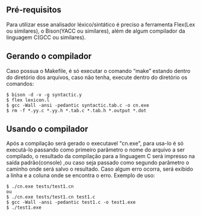 ## Pré-requisitos

Para utilizar esse analisador léxico/sintático é preciso a ferramenta Flex(Lex ou similares), o Bison(YACC ou similares), além de algum compilador da linguagem C(GCC ou similares).

## Gerando o compilador

Caso possua o Makefile, é só executar o comando “make” estando dentro do diretório dos arquivos, caso não tenha, execute dentro do diretório os comandos:

```SHELL
$ bison -d -v -g syntactic.y
$ flex lexicon.l
$ gcc -Wall -ansi -pedantic syntactic.tab.c -o cn.exe
$ rm -f *.yy.c *.yy.h *.tab.c *.tab.h *.output *.dot
```

## Usando o compilador

Após a compilação será gerado o executavel "cn.exe", para usa-lo é só executá-lo passando como primeiro parâmetro o nome do arquivo a ser compilado, o resultado da compilação para a linguagem C será impresso na saída padrão(console) ,ou caso seja passado como segundo parâmetro o caminho onde será salvo o resultado. Caso algum erro ocorra, será exibido a linha e a coluna onde se encontra o erro. Exemplo de uso:

```SHELL
$ ./cn.exe tests/test1.cn
ou
$ ./cn.exe tests/test1.cn test1.c
$ gcc -Wall -ansi -pedantic test1.c -o test1.exe
$ ./test1.exe
```
